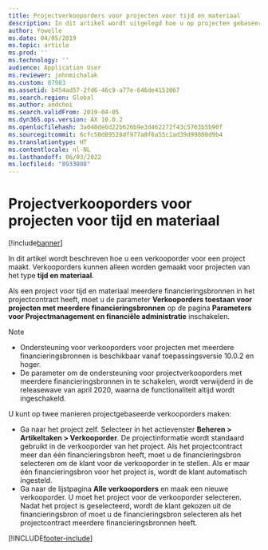```yaml
---
title: Projectverkooporders voor projecten voor tijd en materiaal
description: In dit artikel wordt uitgelegd hoe u op projecten gebaseerde verkooporders voor tijd- en materiaalprojecten maakt.
author: Yowelle
ms.date: 04/05/2019
ms.topic: article
ms.prod: ''
ms.technology: ''
audience: Application User
ms.reviewer: johnmichalak
ms.custom: 87983
ms.assetid: b454ad57-2fd6-46c9-a77e-646de4153067
ms.search.region: Global
ms.author: andchoi
ms.search.validFrom: 2019-04-05
ms.dyn365.ops.version: AX 10.0.2
ms.openlocfilehash: 3a040de6d22b626b9e3d462272f43c5763b5b90f
ms.sourcegitcommit: 6cfc50d89528df977a8f6a55c1ad39d99800d9b4
ms.translationtype: HT
ms.contentlocale: nl-NL
ms.lasthandoff: 06/03/2022
ms.locfileid: "8933808"
---
```

# <a name="project-sales-orders-for-time-and-material-projects"></a>Projectverkooporders voor projecten voor tijd en materiaal

[!include[banner](../includes/banner.md)]

In dit artikel wordt beschreven hoe u een verkooporder voor een project maakt. Verkooporders kunnen alleen worden gemaakt voor projecten van het type **tijd en materiaal**.

Als een project voor tijd en materiaal meerdere financieringsbronnen in het projectcontract heeft, moet u de parameter **Verkooporders toestaan voor projecten met meerdere financieringsbronnen** op de pagina **Parameters voor Projectmanagement en financiële administratie** inschakelen. 

> [!NOTE]
> - Ondersteuning voor verkooporders voor projecten met meerdere financieringsbronnen is beschikbaar vanaf toepassingsversie 10.0.2 en hoger.
> - De parameter om de ondersteuning voor projectverkooporders met meerdere financieringsbronnen in te schakelen, wordt verwijderd in de releasewave van april 2020, waarna de functionaliteit altijd wordt ingeschakeld.

U kunt op twee manieren projectgebaseerde verkooporders maken:

- Ga naar het project zelf. Selecteer in het actievenster **Beheren > Artikeltaken > Verkooporder**. De projectinformatie wordt standaard gebruikt in de verkooporder van het project. Als het projectcontract meer dan één financieringsbron heeft, moet u de financieringsbron selecteren om de klant voor de verkooporder in te stellen. Als er maar één financieringsbron voor het project is, wordt de klant automatisch ingesteld.
- Ga naar de lijstpagina **Alle verkooporders** en maak een nieuwe verkooporder. U moet het project voor de verkooporder selecteren. Nadat het project is geselecteerd, wordt de klant gekozen uit de financieringsbron of moet u de financieringsbron selecteren als het projectcontract meerdere financieringsbronnen heeft.



[!INCLUDE[footer-include](../includes/footer-banner.md)]